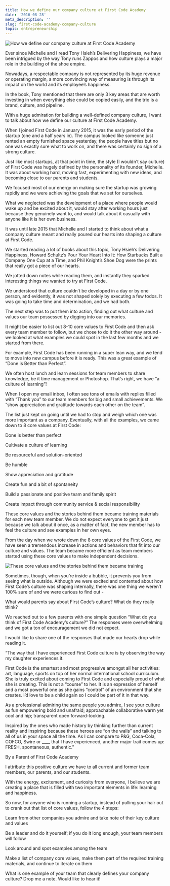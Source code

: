 ```yaml
---
title: How we define our company culture at First Code Academy
date: '2016-08-28'
meta_description: ''
slug: first-code-academy-company-culture
topic: entrepreneurship
---
```


<img src="/images/blog/first-code-academy-company-culture-1.png" alt="How we define our company culture at First Code Academy" class="cover-image" />


Ever since Michelle and I read Tony Hsieh’s Delivering Happiness, we have been intrigued by the way Tony runs Zappos and how culture plays a major role in the building of the shoe empire.

Nowadays, a respectable company is not represented by its huge revenue or operating margin, a more convincing way of measuring is through its impact on the world and its employee’s happiness.

In the book, Tony mentioned that there are only 3 key areas that are worth investing in when everything else could be copied easily, and the trio is a brand, culture, and pipeline.

With a huge admiration for building a well-defined company culture, I want to talk about how we define our culture at First Code Academy.

When I joined First Code in January 2015, it was the early period of the startup (one and a half years in). The campus looked like someone just rented an empty furnished space yesterday, the people have titles but no one was exactly sure what to work on, and there was certainly no sign of a strong culture.

Just like most startups, at that point in time, the style (I wouldn’t say culture) of First Code was hugely defined by the personality of its founder, Michelle. It was about working hard, moving fast, experimenting with new ideas, and becoming close to our parents and students.

We focused most of our energy on making sure the startup was growing rapidly and we were achieving the goals that we set for ourselves.

What we neglected was the development of a place where people would wake up and be excited about it, would stay after working hours just because they genuinely want to, and would talk about it casually with anyone like it is her own business.

It was until late 2015 that Michelle and I started to think about what a company culture meant and really poured our hearts into shaping a culture at First Code.

We started reading a lot of books about this topic, Tony Hsieh’s Delivering Happiness, Howard Schultz’s Pour Your Heart Into It: How Starbucks Built a Company One Cup at a Time, and Phil Knight’s Shoe Dog were the prints that really got a piece of our hearts.

We jotted down notes while reading them, and instantly they sparked interesting things we wanted to try at First Code.

We understood that culture couldn’t be developed in a day or by one person, and evidently, it was not shaped solely by executing a few todos. It was going to take time and determination, and we had both.

The next step was to put them into action, finding out what culture and values our team possessed by digging into our memories.




It might be easier to list out 8-10 core values to First Code and then ask every team member to follow, but we chose to do it the other way around - we looked at what examples we could spot in the last few months and we started from there.

For example, First Code has been running in a super lean way, and we tend to move into new campus before it is ready. This was a great example of “Done is Better than Perfect”.

We often host lunch and learn sessions for team members to share knowledge, be it time management or Photoshop. That’s right, we have “a culture of learning”!

When I open my email inbox, I often see tons of emails with replies filled with “Thank you” to our team members for big and small achievements. We “show appreciation and gratitude towards each other on the team”.

The list just kept on going until we had to stop and weigh which one was more important as a company. Eventually, with all the examples, we came down to 8 core values at First Code:

Done is better than perfect

Cultivate a culture of learning

Be resourceful and solution-oriented

Be humble

Show appreciation and gratitude

Create fun and a bit of spontaneity

Build a passionate and positive team and family spirit

Create impact through community service & social responsibility

These core values and the stories behind them became training materials for each new team member. We do not expect everyone to get it just because we talk about it once, as a matter of fact, the new member has to feel the culture and see examples in her own eyes.

From the day when we wrote down the 8 core values of the First Code, we have seen a tremendous increase in actions and behaviors that fit into our culture and values. The team became more efficient as team members started using these core values to make independent decisions.

<img src="/images/blog/first-code-academy-company-culture-3.jpeg" alt="These core values and the stories behind them became training" />




Sometimes, though, when you’re inside a bubble, it prevents you from seeing what is outside. Although we were excited and contented about how First Code’s culture was shaping internally, there was one thing we weren’t 100% sure of and we were curious to find out -

What would parents say about First Code’s culture? What do they really think?

We reached out to a few parents with one simple question “What do you think of First Code Academy’s culture?” The responses were overwhelming and we got a ton of encouragement we did not expect.

I would like to share one of the responses that made our hearts drop while reading it.

“The way that I have experienced First Code culture is by observing the way my daughter experiences it.

First Code is the smartest and most progressive amongst all her activities: art, language, sports on top of her normal international school curriculum. She is truly excited about coming to First Code and especially proud of what she is creating. This is not a “course” to her. It is an expression of herself and a most powerful one as she gains “control” of an environment that she creates. I’d love to be a child again so I could be part of it in that way.

As a professional admiring the same people you admire, I see your culture as fun empowering bold and unafraid; approachable collaborative warm yet cool and hip; transparent open forward-looking.

Inspired by the ones who made history by thinking further than current reality and inspiring because these heroes are “on the walls” and talking to all of us in your space all the time. As I can compare to P&G, Coca-Cola, COFCO, Swire or ____ that I have experienced, another major trait comes up: FRESH, spontaneous, authentic.”

By a Parent of First Code Academy

I attribute this positive culture we have to all current and former team members, our parents, and our students.

With the energy, excitement, and curiosity from everyone, I believe we are creating a place that is filled with two important elements in life: learning and happiness.

So now, for anyone who is running a startup, instead of pulling your hair out to crank out that list of core values, follow the 4 steps:

Learn from other companies you admire and take note of their key culture and values

Be a leader and do it yourself; if you do it long enough, your team members will follow

Look around and spot examples among the team

Make a list of company core values, make them part of the required training materials, and continue to iterate on them

What is one example of your team that clearly defines your company culture? Drop me a note. Would like to hear it!
